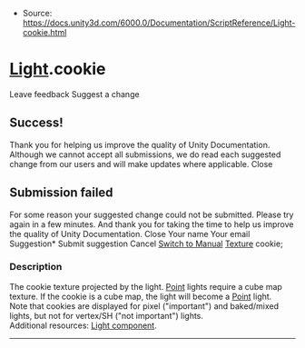 * Source: https://docs.unity3d.com/6000.0/Documentation/ScriptReference/Light-cookie.html

#  [Light](https://docs.unity3d.com/6000.0/Documentation/ScriptReference/Light.html).cookie
Leave feedback
Suggest a change
## Success!
Thank you for helping us improve the quality of Unity Documentation. Although we cannot accept all submissions, we do read each suggested change from our users and will make updates where applicable.
Close
## Submission failed
For some reason your suggested change could not be submitted. Please <a>try again</a> in a few minutes. And thank you for taking the time to help us improve the quality of Unity Documentation.
Close
Your name Your email Suggestion* Submit suggestion
Cancel
[Switch to Manual](https://docs.unity3d.com/6000.0/Documentation/Manual/class-Light.html "Go to Light Component in the Manual")
[Texture](https://docs.unity3d.com/6000.0/Documentation/ScriptReference/Texture.html) cookie; 
### Description
The cookie texture projected by the light.
[Point](https://docs.unity3d.com/6000.0/Documentation/ScriptReference/LightType.Point.html) lights require a cube map texture. If the cookie is a cube map, the light will become a [Point](https://docs.unity3d.com/6000.0/Documentation/ScriptReference/LightType.Point.html) light.   
Note that cookies are displayed for pixel ("important") and baked/mixed lights, but not for vertex/SH ("not important") lights.  
Additional resources: [Light component](https://docs.unity3d.com/6000.0/Documentation/Manual/class-Light.html).
* * *
